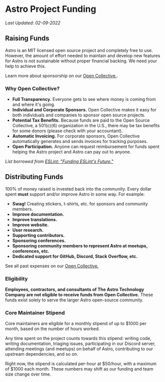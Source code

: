 # Astro Project Funding

_Last Updated: 02-09-2022_

## Raising Funds

Astro is an MIT licensed open source project and completely free to use. However, the amount of effort needed to maintain and develop new features for Astro is not sustainable without proper financial backing. We need your help to achieve this.

Learn more about sponsorship on our [Open Collective.](https://opencollective.com/astrodotbuild).

### Why Open Collective?

- **Full Transparency.** Everyone gets to see where money is coming from and where it's going.
- **Individual and Corporate Sponsors.** Open Collective makes it easy for both individuals and companies to sponsor open source projects.
- **Potential Tax Benefits.** Because funds are paid to the Open Source Collective, a 501(c)(6) organization in the U.S., there may be tax benefits for some donors (please check with your accountant).
- **Automatic Invoicing.** For corporate sponsors, Open Collective automatically generates and sends invoices for tracking purposes.
- **Open Participation.** Anyone can request reimbursement for funds spent helping the Astro project and Astro can pay out to anyone.

_List borrowed from [ESLint: "Funding ESLint's Future."](https://eslint.org/blog/2019/02/funding-eslint-future)_

## Distributing Funds

100% of money raised is invested back into the community. Every dollar spent **must** support and/or improve Astro in some way. For example:

- **Swag!** Creating stickers, t-shirts, etc. for sponsors and community members.
- **Improve documentation.**
- **Improve translations.**
- **Improve website.**
- **User research.**
- **Supporting contributors.**
- **Sponsoring conferences.**
- **Sponsoring community members to represent Astro at meetups, conferences, etc.**
- **Dedicated support for GitHub, Discord, Stack Overflow, etc.**

See all past expenses on our [Open Collective.](https://opencollective.com/astrodotbuild)

### Eligibility

**Employees, contractors, and consultants of The Astro Technology Company are not eligible to receive funds from Open Collective.** These funds exist solely to serve the larger Astro open-source community.

### Core Maintainer Stipend

Core maintainers are eligible for a monthly stipend of up to $1000 per month, based on the number of hours worked.

Any time spent on the project counts towards this stipend: writing code, writing documentation, triaging issues, participating in our Discord server, attending meetings (and meetups) on behalf of Astro, contributing to our upstream dependencies, and so on.

Right now, the stipend is calculated per-hour at $50/hour, with a maximum of $1000 each month. These numbers may shift as our funding and team size change over time.
